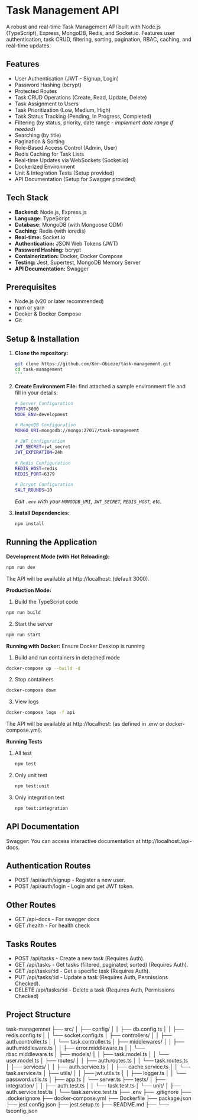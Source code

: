 # Task Management API

A robust and real-time Task Management API built with Node.js (TypeScript), Express, MongoDB, Redis, and Socket.io. Features user authentication, task CRUD, filtering, sorting, pagination, RBAC, caching, and real-time updates.

## Features

* User Authentication (JWT - Signup, Login)
* Password Hashing (bcrypt)
* Protected Routes
* Task CRUD Operations (Create, Read, Update, Delete)
* Task Assignment to Users
* Task Prioritization (Low, Medium, High)
* Task Status Tracking (Pending, In Progress, Completed)
* Filtering (by status, priority, date range - *implement date range if needed*)
* Searching (by title)
* Pagination & Sorting
* Role-Based Access Control (Admin, User)
* Redis Caching for Task Lists
* Real-time Updates via WebSockets (Socket.io)
* Dockerized Environment
* Unit & Integration Tests (Setup provided)
* API Documentation (Setup for Swagger provided)

## Tech Stack

* **Backend:** Node.js, Express.js
* **Language:** TypeScript
* **Database:** MongoDB (with Mongoose ODM)
* **Caching:** Redis (with ioredis)
* **Real-time:** Socket.io
* **Authentication:** JSON Web Tokens (JWT)
* **Password Hashing:** bcrypt
* **Containerization:** Docker, Docker Compose
* **Testing:** Jest, Supertest, MongoDB Memory Server
* **API Documentation:** Swagger

## Prerequisites

* Node.js (v20 or later recommended)
* npm or yarn
* Docker & Docker Compose
* Git

## Setup & Installation

1.  **Clone the repository:**
    `````bash
    git clone https://github.com/Ken-Obieze/task-management.git
    cd task-management
    ```

2.  **Create Environment File:**
    find attached a sample environment file and fill in your details:
    ```bash
    # Server Configuration
    PORT=3000
    NODE_ENV=development

    # MongoDB Configuration
    MONGO_URI=mongodb://mongo:27017/task-management

    # JWT Configuration
    JWT_SECRET=jwt_secret
    JWT_EXPIRATION=24h

    # Redis Configuration
    REDIS_HOST=redis
    REDIS_PORT=6379

    # Bcrypt Configuration
    SALT_ROUNDS=10
    ```
    *Edit `.env` with your `MONGODB_URI`, `JWT_SECRET`, `REDIS_HOST`, etc.*

3.  **Install Dependencies:**
    ```bash
    npm install
    ```

## Running the Application

**Development Mode (with Hot Reloading):**
```bash
npm run dev
```
The API will be available at http://localhost:<PORT> (default 3000).

**Production Mode:**
1. Build the TypeScript code
```bash
npm run build
```


2. Start the server
```bash
npm run start
```


**Running with Docker:**
Ensure Docker Desktop is running

1. Build and run containers in detached mode
```bash
docker-compose up --build -d
```

2. Stop containers
```bash
docker-compose down
```

3. View logs
```bash
docker-compose logs -f api
```
The API will be available at http://localhost:<PORT> (as defined in .env or docker-compose.yml).

**Running Tests**
1. All test
    ```bash
    npm test
    ```
2. Only unit test
    ```bash
    npm test:unit
    ```
3. Only integration test
    ```bash
    npm test:integration
    ```

## API Documentation
Swagger: You can access interactive documentation at http://localhost:<PORT>/api-docs.

## Authentication Routes
* POST /api/auth/signup - Register a new user.
* POST /api/auth/login - Login and get JWT token.

## Other Routes
* GET /api-docs - For swagger docs
* GET /health - For health check

## Tasks Routes
* POST /api/tasks - Create a new task (Requires Auth).
* GET /api/tasks - Get tasks (filtered, paginated, sorted) (Requires Auth).
* GET /api/tasks/:id - Get a specific task (Requires Auth).
* PUT /api/tasks/:id - Update a task (Requires Auth, Permissions Checked).
* DELETE /api/tasks/:id - Delete a task (Requires Auth, Permissions Checked)

## Project Structure

task-managemnet
├── src/
│   ├── config/
│   │   ├── db.config.ts
│   │   ├── redis.config.ts
│   │   └── socket.config.ts
│   ├── controllers/
│   │   ├── auth.controller.ts
│   │   └── task.controller.ts
│   ├── middlewares/
│   │   ├── auth.middleware.ts
│   │   ├── error.middleware.ts
│   │   └── rbac.middleware.ts
│   ├── models/
│   │   ├── task.model.ts
│   │   └── user.model.ts
│   ├── routes/
│   │   ├── auth.routes.ts
│   │   └── task.routes.ts
│   ├── services/
│   │   ├── auth.service.ts
│   │   ├── cache.service.ts
│   │   └── task.service.ts
│   ├── utils/
│   │   ├── jwt.utils.ts
│   │   ├── logger.ts
│   │   └── password.utils.ts
│   ├── app.ts
│   └── server.ts
├── tests/
│   ├── integration/
│   │   ├── auth.test.ts
│   │   └── task.test.ts
│   └── unit/
│       ├── auth.service.test.ts
│       └── task.service.test.ts
├── .env
├── .gitignore
├── .dockerignore
├── docker-compose.yml
├── Dockerfile
├── package.json
├── jest.config.json
├── jest.setup.ts
├── README.md
├── 
└── tsconfig.json
